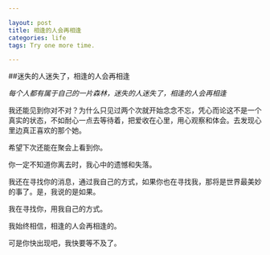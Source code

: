 ```yaml
---

layout: post
title: 相逢的人会再相逢
categories: life
tags: Try one more time.

---
```


##迷失的人迷失了，相逢的人会再相逢  

*每个人都有属于自己的一片森林，迷失的人迷失了，相逢的人会再相逢*

我还能见到你对不对？为什么只见过两个次就开始念念不忘，凭心而论这不是一个真实的状态，不如耐心一点去等待着，把爱收在心里，用心观察和体会。去发现心里边真正喜欢的那个她。

希望下次还能在聚会上看到你。

你一定不知道你离去时，我心中的遗憾和失落。

我还在寻找你的消息，通过我自己的方式，如果你也在寻找我，那将是世界最美妙的事了。是，我说的是如果。

我在寻找你，用我自己的方式。

我始终相信，相逢的人会再相逢的。

可是你快出现吧，我快要等不及了。




